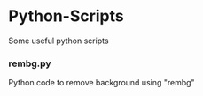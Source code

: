# Python-Scripts
Some useful python scripts
### rembg.py
Python code to remove background using "rembg"
